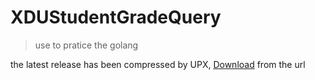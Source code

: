 # XDUStudentGradeQuery
> use to pratice the golang

the latest release has been compressed by UPX, [Download](https://github.com/void0red/XDUStudentGradeQuery/releases) from the url
